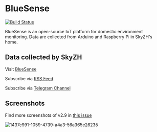 # BlueSense

[![Build Status](https://travis-ci.com/SkyZH/BlueSense.svg?branch=master)](https://travis-ci.com/SkyZH/BlueSense)

BlueSense is an open-source IoT platform for domestic environment monitoring. Data are collected from Arduino and Raspberry Pi in SkyZH's home.

## Data collected by SkyZH

Visit [BlueSense](https://bluesense.skyzh.xyz/)

Subscribe via [RSS Feed](https://bluesense.skyzh.xyz/feed)

Subscribe via [Telegram Channel](https://t.me/thebluesense)

## Screenshots

Find more screenshots of v2.9 in [this issue](https://github.com/SkyZH/BlueSense/issues/5)

![1437c991-1059-4739-a4a3-56a365e26235](https://user-images.githubusercontent.com/4198311/32688348-0a0a7d5e-c70a-11e7-990f-ae909532f02b.PNG)
